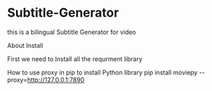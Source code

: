 # Subtitle-Generator
this is a bilingual Subtitle Generator for video


About Install

First we need to Install all the requrment library


How to use proxy in pip to install Python library
pip install moviepy --proxy=http://127.0.0.1:7890

